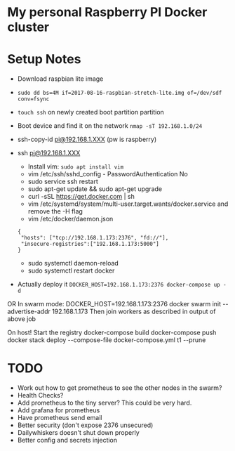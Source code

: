 My personal Raspberry PI Docker cluster
=======================================

# Setup Notes #

* Download raspbian lite image
* `sudo dd bs=4M if=2017-08-16-raspbian-stretch-lite.img of=/dev/sdf conv=fsync`
* `touch ssh` on newly created boot partition partition
* Boot device and find it on the network `nmap -sT 192.168.1.0/24`
* ssh-copy-id pi@192.168.1.XXX (pw is raspberry)
* ssh pi@192.168.1.XXX
  * Install vim: `sudo apt install vim`
  * vim /etc/ssh/sshd_config - PasswordAuthentication No
  * sudo service ssh restart
  * sudo apt-get update && sudo apt-get upgrade
  * curl -sSL https://get.docker.com | sh
  * vim /etc/systemd/system/multi-user.target.wants/docker.service and remove the -H flag
  * vim /etc/docker/daemon.json
  ```
  {
   "hosts": ["tcp://192.168.1.173:2376", "fd://"],
   "insecure-registries":["192.168.1.173:5000"]
  }

  ```
  * sudo systemctl daemon-reload
  * sudo systemctl restart docker


* Actually deploy it `DOCKER_HOST=192.168.1.173:2376 docker-compose up -d`

OR
In swarm mode:
  DOCKER_HOST=192.168.1.173:2376 docker swarm init --advertise-addr 192.168.1.173
  Then join workers as described in output of above job

On host!
Start the registry
docker-compose build
docker-compose push
docker stack deploy --compose-file docker-compose.yml t1 --prune


# TODO #

* Work out how to get prometheus to see the other nodes in the swarm?
* Health Checks?
* Add prometheus to the tiny server?  This could be very hard.
* Add grafana for prometheus
* Have prometheus send email
* Better security (don't expose 2376 unsecured)
* Dailywhiskers doesn't shut down properly
* Better config and secrets injection
